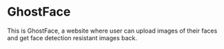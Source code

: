 # GhostFace

This is GhostFace, a website where user can upload images of their faces and get face detection resistant images back.
